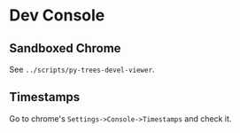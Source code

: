# Dev Console

## Sandboxed Chrome

See `../scripts/py-trees-devel-viewer`.

## Timestamps

Go to chrome's `Settings->Console->Timestamps` and check it.